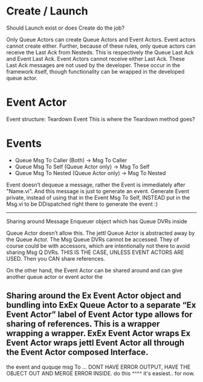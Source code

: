 # Create / Launch

Should Launch exist or does Create do the job?

Only Queue Actors can create Queue Actors and Event Actors.
Event actors cannot create either.
Further, because of these rules, only queue actors can receive the Last Ack from Nesteds. This is respectively the Queue Last Ack and Event Last Ack. Event Actors cannot receive either Last Ack.
These Last Ack messages are not used by the developer. These occur in the framework itself, though functionality can be wrapped in the developed queue actor.


# Event Actor

Event structure: Teardown Event
This is where the Teardown method goes?


# Events

- Queue Msg To Caller (Both) -> Msg To Caller
- Queue Msg To Self (Queue Actor only) -> Msg To Self
- Queue Msg To Nested (Queue Actor only) -> Msg To Nested

Event doesn’t dequeue a message, rather the Event is immediately after "Name.vi". And this message is just to generate an event.
Generate Event private, instead of using that in the Event Msg To Self, INSTEAD put in the Msg.vi to be DDispatched right there to generate the event :)

---
Sharing around Message Enqueuer object which has Queue DVRs inside

Queue Actor doesn’t allow this. The jettl Queue Actor is abstracted away by the Queue Actor. The Msg Queue DVRs cannot be accessed. They of course could be with accessors, which are intentionally not there to avoid sharing Msg Q DVRs.
THIS IS THE CASE, UNLESS EVENT ACTORS ARE USED. Then you CAN share references.

On the other hand, the Event Actor can be shared around and can give another queue actor or event actor the 

Sharing around the Ex Event Actor object and bundling into ExEx Queue Actor to a separate “Ex Event Actor” label of Event Actor type allows for sharing of references.
This is a wrapper wrapping a wrapper.
ExEx Event Actor wraps Ex Event Actor wraps jettl Event Actor all through the Event Actor composed Interface.
---


the event and ququqe msg To ... DONT HAVE ERROR OUTPUT, HAVE THE OBJECT OUT AND MERGE ERROR INSIDE.
do this ^^^^ it's easiest.. for now.